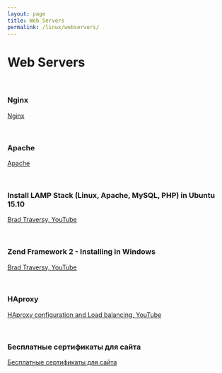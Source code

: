 ```yaml
---
layout: page
title: Web Servers
permalink: /linux/webservers/
---
```


# Web Servers

<br/>

### Nginx

[Nginx](/linux/webservers/nginx/)  

<br/>

### Apache

[Apache](/linux/webservers/apache/)  

<br/>

### Install LAMP Stack (Linux, Apache, MySQL, PHP) in Ubuntu 15.10

[Brad Traversy, YouTube](https://www.youtube.com/watch?v=vazRx1Ei8VA)  

<br/>

### Zend Framework 2 - Installing in Windows

[Brad Traversy, YouTube](http://www.youtube.com/watch?v=NJVS5yt5fHw)  


<br/>

### HAproxy

[HAproxy configuration and Load balancing, YouTube](https://www.youtube.com/watch?v=L6U0PcESQ4Y)


<br/>

### Бесплатные сертификаты для сайта

[Бесплатные сертификаты для сайта](/linux/webservers/cert-for-free/)


<!-- <br/>

### Сертификаты Let's Encrypt: получение, настройка и автоматизация

[Сертификаты Let's Encrypt: получение, настройка и автоматизация](https://unix.community/resources/18/) -->
